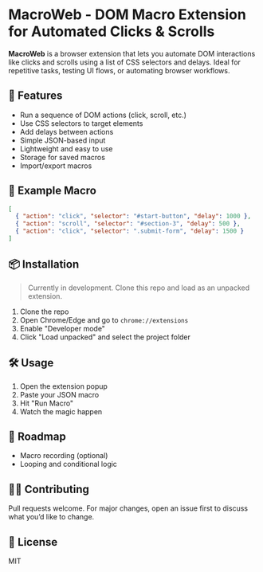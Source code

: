 # MacroWeb - DOM Macro Extension for Automated Clicks & Scrolls

**MacroWeb** is a browser extension that lets you automate DOM interactions like clicks and scrolls using a list of CSS selectors and delays. Ideal for repetitive tasks, testing UI flows, or automating browser workflows.

## 🚀 Features

- Run a sequence of DOM actions (click, scroll, etc.)
- Use CSS selectors to target elements
- Add delays between actions
- Simple JSON-based input
- Lightweight and easy to use
- Storage for saved macros
- Import/export macros

## 🧠 Example Macro

```json
[
  { "action": "click", "selector": "#start-button", "delay": 1000 },
  { "action": "scroll", "selector": "#section-3", "delay": 500 },
  { "action": "click", "selector": ".submit-form", "delay": 1500 }
]
```

## 📦 Installation

> Currently in development. Clone this repo and load as an unpacked extension.

1. Clone the repo
2. Open Chrome/Edge and go to `chrome://extensions`
3. Enable "Developer mode"
4. Click "Load unpacked" and select the project folder

## 🛠️ Usage

1. Open the extension popup
2. Paste your JSON macro
3. Hit "Run Macro"
4. Watch the magic happen

## 📄 Roadmap

- Macro recording (optional)
- Looping and conditional logic

## 🧑‍💻 Contributing

Pull requests welcome. For major changes, open an issue first to discuss what you’d like to change.

## 📃 License

MIT
